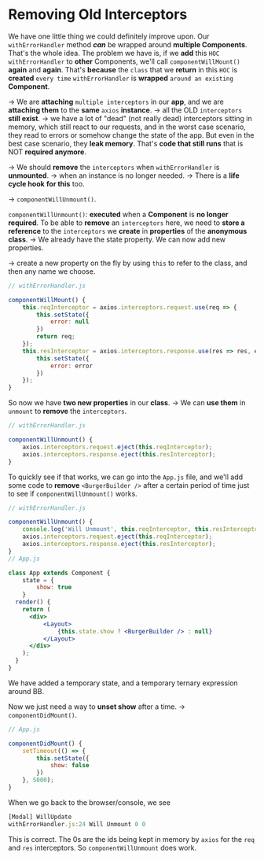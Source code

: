 # Removing Old Interceptors

We have one little thing we could definitely improve upon. Our `withErrorHandler` method ***can*** be wrapped around **multiple Components**. That's the whole idea. The problem we have is, if we **add** this `HOC` `withErrorHandler` to **other** Components, we'll call `componentWillMount()` **again** and **again**. That's **because** the `class` that we **return** in this `HOC` is **created** `every time` `withErrorHandler` is **wrapped** `around an existing` **Component**.

-> We are **attaching** `multiple interceptors` in our **app**, and we are **attaching them** to the **same** `axios` **instance**. -> all the OLD `interceptors` **still exist**. -> we have a lot of "dead" (not really dead) interceptors sitting in memory, which still react to our requests, and in the worst case scenario, they read to errors or somehow change the state of the app. But even in the best case scenario, they **leak memory**. That's **code that still runs** that is NOT **required anymore**.

-> We should **remove** the `interceptors` when `withErrorHandler` is **unmounted**. -> when an instance is no longer needed. -> There is a **life cycle hook** **for this** too.

-> `componentWillUnmount()`.

`componentWillUnmount()`: **executed** when a **Component** is **no longer required**. To be able to **remove** an `interceptors` here, we need to **store a reference** to the `interceptors` we **create** in **properties** of the **anonymous class**. -> We already have the state property. We can now add new properties.

-> create a new property on the fly by using `this` to refer to the class, and then any name we choose.

```jsx
// withErrorHandler.js

componentWillMount() {
    this.reqInterceptor = axios.interceptors.request.use(req => {
        this.setState({
            error: null
        })
        return req;
    });
    this.resInterceptor = axios.interceptors.response.use(res => res, error => {
        this.setState({
            error: error
        })
    });
}
```

So now we have **two new properties** in our **class**. -> We can **use them** in `unmount` to **remove** the `interceptors`.

```jsx
// withErrorHandler.js

componentWillUnmount() {
    axios.interceptors.request.eject(this.reqInterceptor);
    axios.interceptors.response.eject(this.resInterceptor);
}
```

To quickly see if that works, we can go into the `App.js` file, and we'll add some code to **remove** `<BurgerBuilder />` after a certain period of time just to see if `componentWillUnmount()` works.

```jsx
// withErrorHandler.js

componentWillUnmount() {
    console.log('Will Unmount', this.reqInterceptor, this.resInterceptor);
    axios.interceptors.request.eject(this.reqInterceptor);
    axios.interceptors.response.eject(this.resInterceptor);
}
// App.js

class App extends Component {
    state = {
        show: true
    }
  render() {
    return (
      <div>
          <Layout>
              {this.state.show ? <BurgerBuilder /> : null}
          </Layout>
      </div>
    );
  }
}
```

We have added a temporary state, and a temporary ternary expression around BB.

Now we just need a way to **unset show** after a time. -> `componentDidMount()`.

```jsx
// App.js

componentDidMount() {
    setTimeout(() => {
        this.setState({
            show: false
        })
    }, 5000);
}
```

When we go back to the browser/console, we see

```jsx
[Modal] WillUpdate
withErrorHandler.js:24 Will Unmount 0 0
```

This is correct. The 0s are the ids being kept in memory by `axios` for the `req` and `res` interceptors. So `componentWillUnmount` does work.

